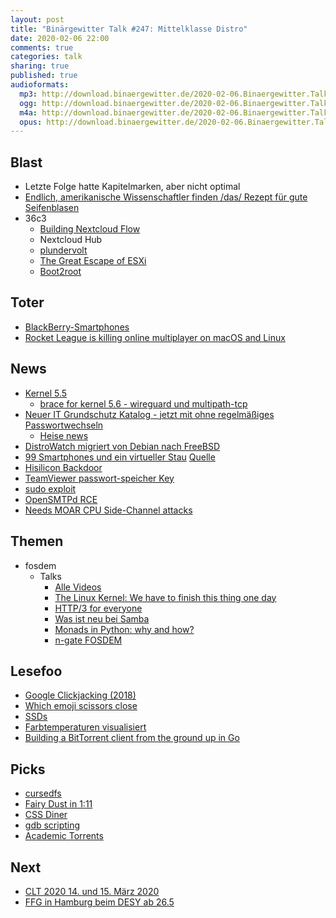 ```yaml
---
layout: post
title: "Binärgewitter Talk #247: Mittelklasse Distro"
date: 2020-02-06 22:00
comments: true
categories: talk
sharing: true
published: true
audioformats:
  mp3: http://download.binaergewitter.de/2020-02-06.Binaergewitter.Talk.247.mp3
  ogg: http://download.binaergewitter.de/2020-02-06.Binaergewitter.Talk.247.ogg
  m4a: http://download.binaergewitter.de/2020-02-06.Binaergewitter.Talk.247.m4a
  opus: http://download.binaergewitter.de/2020-02-06.Binaergewitter.Talk.247.opus
---
```

## Blast

- Letzte Folge hatte Kapitelmarken, aber nicht optimal
- [Endlich, amerikanische Wissenschaftler finden /das/ Rezept für gute Seifenblasen]( https://arstechnica.com/science/2020/02/physicists-determine-the-optimal-soap-recipe-for-blowing-gigantic-bubbles/ )
- 36c3
  * [Building Nextcloud Flow]( https://media.ccc.de/v/36c3-oio-174-building-nextcloud-flow )
   - Nextcloud Hub
  * [plundervolt]( https://media.ccc.de/v/36c3-10883-plundervolt_flipping_bits_from_software_without_rowhammer )
  * [The Great Escape of ESXi](https://media.ccc.de/v/36c3-10505-the_great_escape_of_esxi )
  * [Boot2root]( https://media.ccc.de/v/36c3-10706-boot2root )

## Toter
- [BlackBerry-Smartphones](https://www.heise.de/meldung/TCL-baut-keine-Blackberry-Handys-mehr-4652241.html )
- [Rocket League is killing online multiplayer on macOS and Linux]( https://www.theverge.com/platform/amp/2020/1/23/21078989/rocket-league-macos-linux-march-epic-games-online-multiplayer )

## News


- [Kernel 5.5]( https://www.heise.de/ct/artikel/Linux-5-5-freigegeben-Wireguard-Fundament-und-Performance-Verbesserungen-4605827.html )
  - [brace for kernel 5.6 - wireguard und multipath-tcp]( https://www.heise.de/newsticker/meldung/Linux-Kernel-5-6-wird-Wireguard-und-Multipath-TCP-unterstuetzen-4647825.html )
- [Neuer IT Grundschutz Katalog - jetzt mit ohne regelmäßiges Passwortwechseln]( https://www.bsi.bund.de/DE/Themen/ITGrundschutz/ITGrundschutzKompendium/itgrundschutzKompendium_node.html )
  - [Heise news]( https://www.heise.de/security/meldung/Passwoerter-BSI-verabschiedet-sich-vom-praeventiven-Passwort-Wechsel-4652481.html )
- [DistroWatch migriert von Debian nach FreeBSD]( https://www.heise.de/newsticker/meldung/DistroWatch-migriert-Server-von-Debian-zurueck-auf-FreeBSD-4651169.html )
- [99 Smartphones und ein virtueller Stau](https://www.heise.de/newsticker/meldung/Virtueller-Stau-auf-Google-Maps-als-Kunstwerk-4651651.html ) [Quelle]( http://www.simonweckert.com/googlemapshacks.html )
- [Hisilicon Backdoor]( https://www.zdnet.com/article/researcher-backdoor-mechanism-discovered-in-devices-using-hisilicon-chips/ )
- [TeamViewer passwort-speicher Key]( https://twitter.com/jedisct1/status/1224720442721800193 )
- [sudo exploit]( https://www.sudo.ws/alerts/pwfeedback.html )
- [OpenSMTPd RCE]( https://www.qualys.com/2020/01/28/cve-2020-7247/lpe-rce-opensmtpd.txt )
- [Needs MOAR CPU Side-Channel attacks]( https://cacheoutattack.com/ )

## Themen

- fosdem
  * Talks
    - [Alle Videos]( https://video.fosdem.org/2020/ ) 
    - [The Linux Kernel: We have to finish this thing one day]( https://ftp.osuosl.org/pub/fosdem/2020/Janson/linux_kernel.mp4 )
    - [HTTP/3 for everyone]( https://ftp.osuosl.org/pub/fosdem/2020/Janson/http3.mp4 )
    - [Was ist neu bei Samba](https://fosdem.org/2020/schedule/event/whats_new_in_samba/ )
    - [Monads in Python: why and how?]( https://ftp.osuosl.org/pub/fosdem/2020/UB2.252A/python2020_monads.mp4 )
    - [n-gate FOSDEM]( http://n-gate.com/fosdem/ )


## Lesefoo

- [Google Clickjacking (2018)]( https://blog.innerht.ml/google-yolo/ )
- [Which emoji scissors close]( https://wh0.github.io/2020/01/02/scissors.html )
- [SSDs]( http://kcall.co.uk/ssd/index.html )
- [Farbtemperaturen visualisiert]( i.imgur.com/3XnCaTF.jpg )
- [Building a BitTorrent client from the ground up in Go]( https://blog.jse.li/posts/torrent/ )


## Picks
- [cursedfs]( https://github.com/NieDzejkob/cursedfs )
- [Fairy Dust in 1:11]( https://regendrogenbogen.wordpress.com/2020/01/04/fairy-dust/ )
- [CSS Diner](http://flukeout.github.io/ )
- [gdb scripting]( https://news.ycombinator.com/item?id=22031219 )
- [Academic Torrents]( http://academictorrents.com/ )

 ## Next
- [CLT 2020 14. und 15. März 2020 ]( https://chemnitzer.linux-tage.de/2020/de/ )
- [FFG in Hamburg beim DESY ab 26.5]( https://guug.de/veranstaltung/ffg2020/ )
